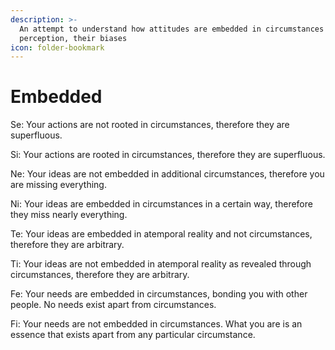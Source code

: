 ```yaml
---
description: >-
  An attempt to understand how attitudes are embedded in circumstances and
  perception, their biases
icon: folder-bookmark
---
```


# Embedded

Se: Your actions are not rooted in circumstances, therefore they are superfluous.

Si: Your actions are rooted in circumstances, therefore they are superfluous.

Ne: Your ideas are not embedded in additional circumstances, therefore you are missing everything.

Ni: Your ideas are embedded in circumstances in a certain way, therefore they miss nearly everything.

Te: Your ideas are embedded in atemporal reality and not circumstances, therefore they are arbitrary.

Ti: Your ideas are not embedded in atemporal reality as revealed through circumstances, therefore they are arbitrary.

Fe: Your needs are embedded in circumstances, bonding you with other people. No needs exist apart from circumstances.

Fi: Your needs are not embedded in circumstances. What you are is an essence that exists apart from any particular circumstance.
